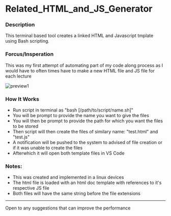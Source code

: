 # Related_HTML_and_JS_Generator

<h3><b>Description</b></h3>

<p>This terminal based tool creates a linked HTML and Javascript tmplate using Bash scripting.</p>

<h3><b>Forcus/Insperation</b></h3>

<p>This was my first attempt of automating part of my code along process as I would have to often times have to make a new HTML file and JS file for each lecture</p>

![preview1](https://user-images.githubusercontent.com/68747084/230803651-533c320b-cf18-4ce2-b4eb-46ce09287a19.gif)


<h3><b>How It Works</b></h3>

<ul>
  <li>Run script in terminal as "bash [/path/to/script/name.sh]"</li>
  <li>You will be prompt to provide the name you want to give the files</i>
  <li>You will then be prompt to provide the path for which you want the files to be stored</li>
  <li>Then script will then create the files of similary name:  "test.html" and "test.js"</li>
  <li>A notification will be pushed to the system to advised of file creation or if it was unable to create the files</li>
  <li>Afterwhich it will open both template files in VS Code</li>
</ul>

<h3>Notes:</h3>
<ul>
  <li>This was created and implemented in a linux devices</li>
  <li>The html file is loaded with an html doc template with references to it's respective JS file</li>
  <li>Both files will have the same string before the file extensions</li>
</ul>

<hr>

<footer>Open to any suggestions that can improve the performance</footer>
